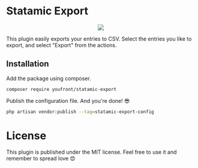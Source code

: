 # Statamic Export
<p align="center">
    <img src="https://github.com/Youfront/statamic-export/blob/main/assets/explainer-video.gif?raw=true">
</p>

This plugin easily exports your entries to CSV. Select the entries you like to export, and select "Export" from the actions.

## Installation
Add the package using composer.
```bash
composer require youfront/statamic-export
```

Publish the configuration file. And you're done! 😎
```bash
php artisan vendor:publish --tag=statamic-export-config
```

# License 
This plugin is published under the MIT license. Feel free to use it and remember to spread love 😍
